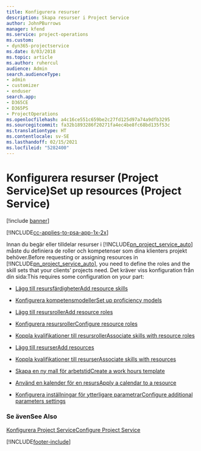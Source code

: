 ```yaml
---
title: Konfigurera resurser
description: Skapa resurser i Project Service
author: JohnPBurrows
manager: kfend
ms.service: project-operations
ms.custom:
- dyn365-projectservice
ms.date: 8/03/2018
ms.topic: article
ms.author: ruhercul
audience: Admin
search.audienceType:
- admin
- customizer
- enduser
search.app:
- D365CE
- D365PS
- ProjectOperations
ms.openlocfilehash: a4c16ce551c659be2c27fd125d97a74a9dfb3295
ms.sourcegitcommit: fa32b1893286f20271fa4ec4be8fc68bd135f53c
ms.translationtype: HT
ms.contentlocale: sv-SE
ms.lasthandoff: 02/15/2021
ms.locfileid: "5282400"
---
```

# <a name="set-up-resources-project-service"></a><span data-ttu-id="d6f5e-103">Konfigurera resurser (Project Service)</span><span class="sxs-lookup"><span data-stu-id="d6f5e-103">Set up resources (Project Service)</span></span>

[!include [banner](../includes/psa-now-project-operations.md)]

[!INCLUDE[cc-applies-to-psa-app-1x-2x](../includes/cc-applies-to-psa-app-1x-2x.md)]

<span data-ttu-id="d6f5e-104">Innan du begär eller tilldelar resurser i [!INCLUDE[pn_project_service_auto](../includes/pn-project-service-auto.md)] måste du definiera de roller och kompetenser som dina klienters projekt behöver.</span><span class="sxs-lookup"><span data-stu-id="d6f5e-104">Before requesting or assigning resources in [!INCLUDE[pn_project_service_auto](../includes/pn-project-service-auto.md)], you need to define the roles and the skill sets that your clients’ projects need.</span></span> <span data-ttu-id="d6f5e-105">Det kräver viss konfiguration från din sida:</span><span class="sxs-lookup"><span data-stu-id="d6f5e-105">This requires some configuration on your part:</span></span>  
  
-   [<span data-ttu-id="d6f5e-106">Lägg till resursfärdigheter</span><span class="sxs-lookup"><span data-stu-id="d6f5e-106">Add resource skills</span></span>](../psa/add-resource-skills.md)  
  
-   [<span data-ttu-id="d6f5e-107">Konfigurera kompetensmodeller</span><span class="sxs-lookup"><span data-stu-id="d6f5e-107">Set up proficiency models</span></span>](../psa/set-up-proficiency-models.md)  
  
-   [<span data-ttu-id="d6f5e-108">Lägg till resursroller</span><span class="sxs-lookup"><span data-stu-id="d6f5e-108">Add resource roles</span></span>](../psa/add-resource-roles.md)  
  
-   [<span data-ttu-id="d6f5e-109">Konfigurera resursroller</span><span class="sxs-lookup"><span data-stu-id="d6f5e-109">Configure resource roles</span></span>](../psa/configure-resource-roles.md)  
  
-   [<span data-ttu-id="d6f5e-110">Koppla kvalifikationer till resursroller</span><span class="sxs-lookup"><span data-stu-id="d6f5e-110">Associate skills with resource roles</span></span>](../psa/associate-skills-with-resource-roles.md)  
  
-   [<span data-ttu-id="d6f5e-111">Lägg till resurser</span><span class="sxs-lookup"><span data-stu-id="d6f5e-111">Add resources</span></span>](../psa/add-resources.md)  
  
-   [<span data-ttu-id="d6f5e-112">Koppla kvalifikationer till resurser</span><span class="sxs-lookup"><span data-stu-id="d6f5e-112">Associate skills with resources</span></span>](../psa/associate-skills-with-resources.md)  
  
-   [<span data-ttu-id="d6f5e-113">Skapa en ny mall för arbetstid</span><span class="sxs-lookup"><span data-stu-id="d6f5e-113">Create a work hours template</span></span>](../psa/create-work-hours-template.md)  
  
-   [<span data-ttu-id="d6f5e-114">Använd en kalender för en resurs</span><span class="sxs-lookup"><span data-stu-id="d6f5e-114">Apply a calendar to a resource</span></span>](../psa/apply-calendar-resource.md)  
  
-   [<span data-ttu-id="d6f5e-115">Konfigurera inställningar för ytterligare parametrar</span><span class="sxs-lookup"><span data-stu-id="d6f5e-115">Configure additional parameters settings</span></span>](../psa/configure-additional-parameters-settings.md)  
  
### <a name="see-also"></a><span data-ttu-id="d6f5e-116">Se även</span><span class="sxs-lookup"><span data-stu-id="d6f5e-116">See Also</span></span>  
 [<span data-ttu-id="d6f5e-117">Konfigurera Project Service</span><span class="sxs-lookup"><span data-stu-id="d6f5e-117">Configure Project Service</span></span>](../psa/configure.md)


[!INCLUDE[footer-include](../includes/footer-banner.md)]